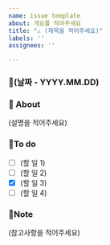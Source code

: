 ```yaml
---
name: issue template
about: 개요를 적어주세요
title: "⚠️ (제목을 적어주세요)"
labels: ''
assignees: ''

---
```


### 📅(날짜 -  YYYY.MM.DD)

### 📢 About
 (설명을 적어주세요)

### 📜To do
- [ ] (할 일 1) 
- [ ] (할 일 2) 
- [X] (할 일 3) 
- [ ] (할 일 4) 

### 🔖Note
(참고사항을 적어주세요)
